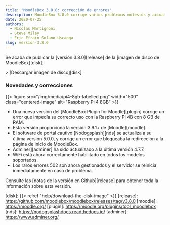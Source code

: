 ```yaml
---
title: "MoodleBox 3.8.0: corrección de errores"
description: MoodleBox 3.8.0 corrige varios problemas molestos y actualiza varios componentes, incluyendo Moodle 3.9.1+.
date: 2020-07-25
authors:
  - Nicolas Martignoni
  - Steve Miley
  - Eric Efrain Solano-Uscanga
slug: versión-3.8.0
---
```


Se acaba de publicar la [versión 3.8.0][release] de la [imagen de disco de MoodleBox][disk].

&gt; [Descargar imagen de disco][disk]

### Novedades y correcciones

{{< figure src="/img/media/pi4-8gb-labelled.png" width="500" class="centered-image" alt="Raspberry Pi 4 8GB" >}}

  - Una nueva versión del [MoodleBox Plugin for Moodle][plugin] corrige un error que impedía su correcto uso con la Raspberry Pi 4B con 8 GB de RAM.
  - Esta versión proporciona la versión 3.9.1+ de [Moodle][moodle].
  - El software de portal cautivo [Nodogsplash][nds] se actualiza a su última versión 5.0.0, y corrige un error que bloqueaba la redirección a la página de inicio de MoodleBox.
  - Adminer][adminer] ha sido actualizado a la última versión 4.7.7.
  - WiFi está ahora correctamente habilitado en todos los modelos soportados.
  - Los raros errores 502 son ahora gestionados y el servidor se reinicia inmediatamente en caso de problema.

Consulte las [notas de la versión en Github][release] para obtener toda la información sobre esta versión.

 [disk]: {{< relref "help/download-the-disk-image" >}}
 [release]: https://github.com/moodlebox/moodlebox/releases/tag/v3.8.0
 [moodle]: https://moodle.org/
 [plugin]: https://moodle.org/plugins/tool_moodlebox
 [nds]: https://nodogsplashdocs.readthedocs.io/
 [adminer]: https://www.adminer.org/
